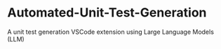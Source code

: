 # Automated-Unit-Test-Generation
A unit test generation VSCode extension using Large Language Models (LLM)
